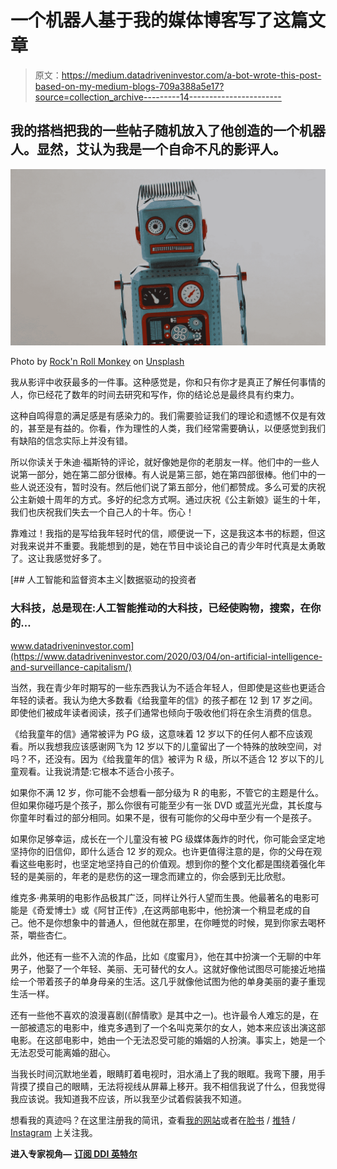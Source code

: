 # 一个机器人基于我的媒体博客写了这篇文章

> 原文：<https://medium.datadriveninvestor.com/a-bot-wrote-this-post-based-on-my-medium-blogs-709a388a5e17?source=collection_archive---------14----------------------->

## 我的搭档把我的一些帖子随机放入了他创造的一个机器人。显然，艾认为我是一个自命不凡的影评人。

![](img/fa7d34b8f564bd1d03dac56742e97283.png)

Photo by [Rock'n Roll Monkey](https://unsplash.com/@rocknrollmonkey?utm_source=medium&utm_medium=referral) on [Unsplash](https://unsplash.com?utm_source=medium&utm_medium=referral)

我从影评中收获最多的一件事。这种感觉是，你和只有你才是真正了解任何事情的人，你已经花了数年的时间去研究和写作，你的结论总是最终具有约束力。

这种自鸣得意的满足感是有感染力的。我们需要验证我们的理论和遗憾不仅是有效的，甚至是有益的。你看，作为理性的人类，我们经常需要确认，以便感觉到我们有缺陷的信念实际上并没有错。

所以你读关于朱迪·福斯特的评论，就好像她是你的老朋友一样。他们中的一些人说第一部分，她在第二部分很棒。有人说是第三部，她在第四部很棒。他们中的一些人说还没有，暂时没有。然后他们说了第五部分，他们都赞成。多么可爱的庆祝公主新娘十周年的方式。多好的纪念方式啊。通过庆祝《公主新娘》诞生的十年，我们也庆祝我们失去一个自己人的十年。伤心！

靠难过！我指的是写给我年轻时代的信，顺便说一下，这是我这本书的标题，但这对我来说并不重要。我能想到的是，她在节目中谈论自己的青少年时代真是太勇敢了。这让我感觉好多了。

[](https://www.datadriveninvestor.com/2020/03/04/on-artificial-intelligence-and-surveillance-capitalism/) [## 人工智能和监督资本主义|数据驱动的投资者

### 大科技，总是现在:人工智能推动的大科技，已经使购物，搜索，在你的…

www.datadriveninvestor.com](https://www.datadriveninvestor.com/2020/03/04/on-artificial-intelligence-and-surveillance-capitalism/) 

当然，我在青少年时期写的一些东西我认为不适合年轻人，但即使是这些也更适合年轻的读者。我认为绝大多数看《给我童年的信》的孩子都在 12 到 17 岁之间。即使他们被成年读者阅读，孩子们通常也倾向于吸收他们将在余生消费的信息。

《给我童年的信》通常被评为 PG 级，这意味着 12 岁以下的任何人都不应该观看。所以我想我应该感谢网飞为 12 岁以下的儿童留出了一个特殊的放映空间，对吗？不，还没有。因为《给我童年的信》被评为 R 级，所以不适合 12 岁以下的儿童观看。让我说清楚:它根本不适合小孩子。

如果你不满 12 岁，你可能不会想看一部分级为 R 的电影，不管它的主题是什么。但如果你碰巧是个孩子，那么你很有可能至少有一张 DVD 或蓝光光盘，其长度与你童年时看过的部分相同。如果不是，很有可能你的父母中至少有一个是孩子。

如果你足够幸运，成长在一个儿童没有被 PG 级媒体轰炸的时代，你可能会坚定地坚持你的旧信仰，即什么适合 12 岁的观众。也许更值得注意的是，你的父母在观看这些电影时，也坚定地坚持自己的价值观。想到你的整个文化都是围绕着强化年轻的是美丽的，年老的是悲伤的这一理念而建立的，你会感到无比欣慰。

维克多·弗莱明的电影作品极其广泛，同样让外行人望而生畏。他最著名的电影可能是《奇爱博士》或《阿甘正传》,在这两部电影中，他扮演一个稍显老成的自己。他不是你想象中的普通人，但他就在那里，在你睡觉的时候，晃到你家去喝杯茶，嚼些杏仁。

此外，他还有一些不入流的作品，比如《度蜜月》，他在其中扮演一个无聊的中年男子，他娶了一个年轻、美丽、无可替代的女人。这就好像他试图尽可能接近地描绘一个带着孩子的单身母亲的生活。这几乎就像他试图为他的单身美丽的妻子重现生活一样。

还有一些他不喜欢的浪漫喜剧(《醉情歌》是其中之一)。也许最令人难忘的是，在一部被遗忘的电影中，维克多遇到了一个名叫克莱尔的女人，她本来应该出演这部电影。在这部电影中，她由一个无法忍受可能的婚姻的人扮演。事实上，她是一个无法忍受可能离婚的甜心。

当我长时间沉默地坐着，眼睛盯着电视时，泪水涌上了我的眼眶。我弯下腰，用手背摸了摸自己的眼睛，无法将视线从屏幕上移开。我不相信我说了什么，但我觉得我应该说。我知道我不应该，所以我至少试着假装我不知道。

想看我的真迹吗？在这里注册我的简讯，查看[我的网站](https://www.clairejharris.com/)或者在[脸书](https://www.facebook.com/clairejharriswriter) / [推特](https://twitter.com/Claire_J_Harris) / [Instagram](https://www.instagram.com/clairejharris_writer/) 上关注我。

**进入专家视角—** [**订阅 DDI 英特尔**](https://datadriveninvestor.com/ddi-intel)